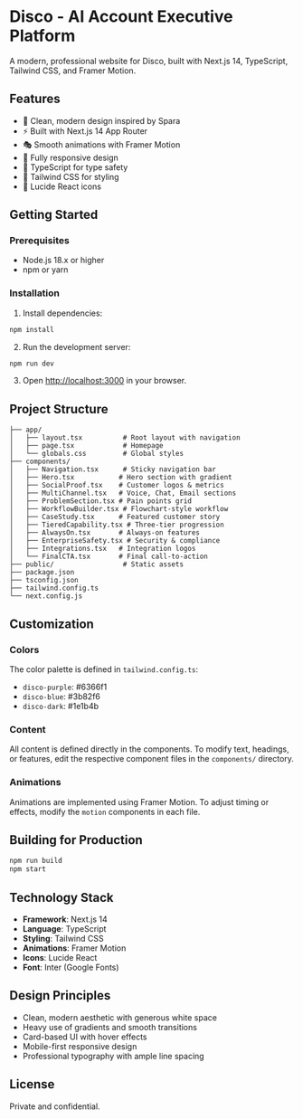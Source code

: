 # Disco - AI Account Executive Platform

A modern, professional website for Disco, built with Next.js 14, TypeScript, Tailwind CSS, and Framer Motion.

## Features

- 🎨 Clean, modern design inspired by Spara
- ⚡ Built with Next.js 14 App Router
- 🎭 Smooth animations with Framer Motion
- 📱 Fully responsive design
- 🎯 TypeScript for type safety
- 💨 Tailwind CSS for styling
- 🎨 Lucide React icons

## Getting Started

### Prerequisites

- Node.js 18.x or higher
- npm or yarn

### Installation

1. Install dependencies:

```bash
npm install
```

2. Run the development server:

```bash
npm run dev
```

3. Open [http://localhost:3000](http://localhost:3000) in your browser.

## Project Structure

```
├── app/
│   ├── layout.tsx          # Root layout with navigation
│   ├── page.tsx            # Homepage
│   └── globals.css         # Global styles
├── components/
│   ├── Navigation.tsx      # Sticky navigation bar
│   ├── Hero.tsx           # Hero section with gradient
│   ├── SocialProof.tsx    # Customer logos & metrics
│   ├── MultiChannel.tsx   # Voice, Chat, Email sections
│   ├── ProblemSection.tsx # Pain points grid
│   ├── WorkflowBuilder.tsx # Flowchart-style workflow
│   ├── CaseStudy.tsx      # Featured customer story
│   ├── TieredCapability.tsx # Three-tier progression
│   ├── AlwaysOn.tsx       # Always-on features
│   ├── EnterpriseSafety.tsx # Security & compliance
│   ├── Integrations.tsx   # Integration logos
│   └── FinalCTA.tsx       # Final call-to-action
├── public/                 # Static assets
├── package.json
├── tsconfig.json
├── tailwind.config.ts
└── next.config.js
```

## Customization

### Colors

The color palette is defined in `tailwind.config.ts`:

- `disco-purple`: #6366f1
- `disco-blue`: #3b82f6
- `disco-dark`: #1e1b4b

### Content

All content is defined directly in the components. To modify text, headings, or features, edit the respective component files in the `components/` directory.

### Animations

Animations are implemented using Framer Motion. To adjust timing or effects, modify the `motion` components in each file.

## Building for Production

```bash
npm run build
npm start
```

## Technology Stack

- **Framework**: Next.js 14
- **Language**: TypeScript
- **Styling**: Tailwind CSS
- **Animations**: Framer Motion
- **Icons**: Lucide React
- **Font**: Inter (Google Fonts)

## Design Principles

- Clean, modern aesthetic with generous white space
- Heavy use of gradients and smooth transitions
- Card-based UI with hover effects
- Mobile-first responsive design
- Professional typography with ample line spacing

## License

Private and confidential.

